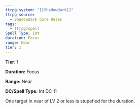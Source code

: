 ```yaml
---
ttrpg-system: "[[Shadowdark]]"
ttrpg-source:
  - Shadowdark Core Rules
tags:
  - ttrpg/spell
Spell Type: Int
duration: Focus
range: Near
tier: 1
---
```

**Tier**: 1

**Duration:** Focus

**Range:** Near

**DC/Spell Type:** Int DC 11

One target in near of LV 2 or less is stupefied for the duration. 